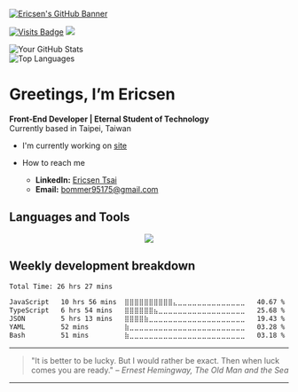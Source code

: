 [![Ericsen's GitHub Banner](https://site.erichandsen.dev/images/og.png)](https://site.erichandsen.dev)

[![Visits Badge](https://komarev.com/ghpvc/?username=ericsen-tsai&label=Profile%20views&color=red&style=for-the-badge)](https://site.erichandsen.dev)
[![](https://wakatime.com/badge/user/265f9e20-668b-4b2a-b7cf-578293464dae.svg?style=for-the-badge)](https://wakatime.com/@ericsentsai3)

![Your GitHub Stats](https://github-readme-stats.vercel.app/api?username=ericsen-tsai&show_icons=true&theme=radical)  
![Top Languages](https://github-readme-stats.vercel.app/api/top-langs/?username=ericsen-tsai&layout=compact&theme=radical)

# **Greetings, I’m Ericsen**

**Front-End Developer | Eternal Student of Technology**  
Currently based in Taipei, Taiwan

- I'm currently working on [site](https://github.com/ericsen-tsai/site)

- How to reach me
  - **LinkedIn:** [Ericsen Tsai](https://www.linkedin.com/in/ericsen-tsai-a00948236/)
  - **Email:** [bommer95175@gmail.com](mailto:bommer95175@gmail.com)

## Languages and Tools

<p align="center">
<img src="https://skillicons.dev/icons?i=html,css,js,ts,nextjs,react,figma,git,jest,nodejs,postgres,postman,py,tailwind,vscode,visualstudio,vercel,vite,supabase,styledcomponents,sass,regex,prisma,powershell,firebase,express,emotion,electron,bun,docker,npm,pnpm,vitest"/>
</p>

## Weekly development breakdown

<!--START_SECTION:waka-->

```txt
Total Time: 26 hrs 27 mins

JavaScript   10 hrs 56 mins  ⣿⣿⣿⣿⣿⣿⣿⣿⣿⣿⣄⣀⣀⣀⣀⣀⣀⣀⣀⣀⣀⣀⣀⣀⣀   40.67 %
TypeScript   6 hrs 54 mins   ⣿⣿⣿⣿⣿⣿⣦⣀⣀⣀⣀⣀⣀⣀⣀⣀⣀⣀⣀⣀⣀⣀⣀⣀⣀   25.68 %
JSON         5 hrs 13 mins   ⣿⣿⣿⣿⣷⣀⣀⣀⣀⣀⣀⣀⣀⣀⣀⣀⣀⣀⣀⣀⣀⣀⣀⣀⣀   19.43 %
YAML         52 mins         ⣷⣀⣀⣀⣀⣀⣀⣀⣀⣀⣀⣀⣀⣀⣀⣀⣀⣀⣀⣀⣀⣀⣀⣀⣀   03.28 %
Bash         51 mins         ⣷⣀⣀⣀⣀⣀⣀⣀⣀⣀⣀⣀⣀⣀⣀⣀⣀⣀⣀⣀⣀⣀⣀⣀⣀   03.18 %
```

<!--END_SECTION:waka-->

---

> "It is better to be lucky. But I would rather be exact. Then when luck comes you are ready." – _Ernest Hemingway, The Old Man and the Sea_

---
